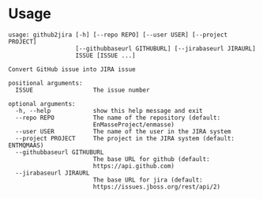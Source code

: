 Usage
=====
    
    usage: github2jira [-h] [--repo REPO] [--user USER] [--project PROJECT]
                       [--githubbaseurl GITHUBURL] [--jirabaseurl JIRAURL]
                       ISSUE [ISSUE ...]
    
    Convert GitHub issue into JIRA issue
    
    positional arguments:
      ISSUE                 The issue number
    
    optional arguments:
      -h, --help            show this help message and exit
      --repo REPO           The name of the repository (default:
                            EnMasseProject/enmasse)
      --user USER           The name of the user in the JIRA system
      --project PROJECT     The project in the JIRA system (default: ENTMQMAAS)
      --githubbaseurl GITHUBURL
                            The base URL for github (default:
                            https://api.github.com)
      --jirabaseurl JIRAURL
                            The base URL for jira (default:
                            https://issues.jboss.org/rest/api/2)
